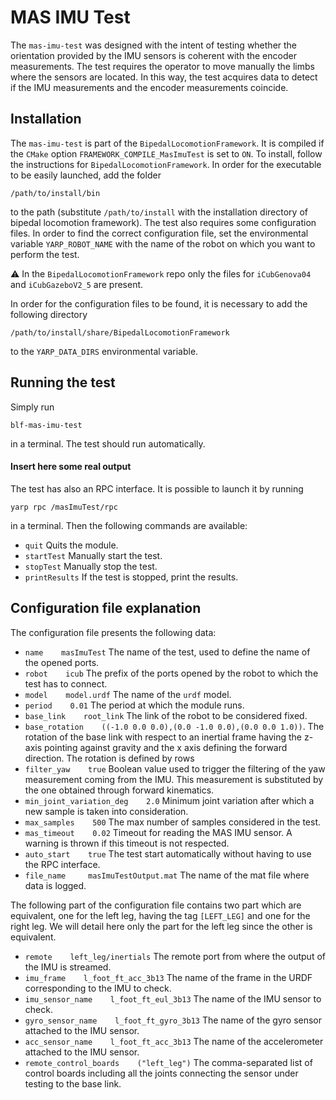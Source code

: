 # MAS IMU Test

The ``mas-imu-test`` was designed with the intent of testing whether the orientation provided by the IMU sensors is coherent with the encoder measurements.
The test requires the operator to move manually the limbs where the sensors are located. In this way, the test acquires data to detect if the IMU measurements and the encoder measurements coincide.

## Installation
The ``mas-imu-test`` is part of the ``BipedalLocomotionFramework``. It is compiled if the ``CMake`` option ``FRAMEWORK_COMPILE_MasImuTest`` is set to ``ON``. To install, follow the instructions for ``BipedalLocomotionFramework``. In order for the executable to be easily launched, add the folder
```
/path/to/install/bin
```
to the path (substitute ``/path/to/install`` with the installation directory of bipedal locomotion framework).
The test also requires some configuration files. In order to find the correct configuration file, set the environmental variable ``YARP_ROBOT_NAME`` with the name of the robot on which you want to perform the test.

:warning: In the ``BipedalLocomotionFramework`` repo only the files for ``iCubGenova04`` and ``iCubGazeboV2_5`` are present.

In order for the configuration files to be found, it is necessary to add the following directory
```
/path/to/install/share/BipedalLocomotionFramework
```
to the ``YARP_DATA_DIRS`` environmental variable.

## Running the test
Simply run
```
blf-mas-imu-test
```
in a terminal. The test should run automatically.

#### Insert here some real output

The test has also an RPC interface. It is possible to launch it by running
```
yarp rpc /masImuTest/rpc
```
in a terminal. Then the following commands are available:
- ``quit`` Quits the module.
- ``startTest`` Manually start the test.
- ``stopTest`` Manually stop the test.
- ``printResults`` If the test is stopped, print the results.

## Configuration file explanation
The configuration file presents the following data:
- ``name    masImuTest`` The name of the test, used to define the name of the opened ports.
- ``robot    icub`` The prefix of the ports opened by the robot to which the test has to connect.
- ``model    model.urdf`` The name of the ``urdf`` model.
- ``period    0.01`` The period at which the module runs.
- ``base_link    root_link`` The link of the robot to be considered fixed.
- ``base_rotation    ((-1.0 0.0 0.0),(0.0 -1.0 0.0),(0.0 0.0 1.0))``. The rotation of the base link with respect to an inertial frame having the z-axis pointing against gravity and the x axis defining the forward direction. The rotation is defined by rows
- ``filter_yaw    true`` Boolean value used to trigger the filtering of the yaw measurement coming from the IMU. This measurement is substituted by the one obtained through forward kinematics.
- ``min_joint_variation_deg    2.0`` Minimum joint variation after which a new sample is taken into consideration.
- ``max_samples    500`` The max number of samples considered in the test.
- ``mas_timeout    0.02`` Timeout for reading the MAS IMU sensor. A warning is thrown if this timeout is not respected.
- ``auto_start    true`` The test start automatically without having to use the RPC interface.
- ``file_name     masImuTestOutput.mat`` The name of the mat file where data is logged.

The following part of the configuration file contains two part which are equivalent, one for the left leg, having the tag ``[LEFT_LEG]`` and one for the right leg. We will detail here only the part for the left leg since the other is equivalent.
- ``remote    left_leg/inertials`` The remote port from where the output of the IMU is streamed.
- ``imu_frame    l_foot_ft_acc_3b13`` The name of the frame in the URDF corresponding to the IMU to check.
- ``imu_sensor_name    l_foot_ft_eul_3b13`` The name of the IMU sensor to check.
- ``gyro_sensor_name    l_foot_ft_gyro_3b13`` The name of the gyro sensor attached to the IMU sensor.
- ``acc_sensor_name    l_foot_ft_acc_3b13`` The name of the accelerometer attached to the IMU sensor.
- ``remote_control_boards    ("left_leg")`` The comma-separated list of control boards including all the joints connecting the sensor under testing to the base link.
